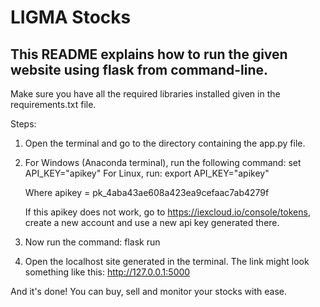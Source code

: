 # LIGMA Stocks

## This README explains how to run the given website using flask from command-line.

Make sure you have all the required libraries installed given in the requirements.txt file.

Steps:
1. Open the terminal and go to the directory containing the app.py file.
2. For Windows (Anaconda terminal), run the following command: set API_KEY="apikey"
   For Linux, run: export API_KEY="apikey"

   Where apikey = pk_4aba43ae608a423ea9cefaac7ab4279f

   If this apikey does not work, go to https://iexcloud.io/console/tokens, create a new account and use a new api key generated there.
3. Now run the command: flask run
4. Open the localhost site generated in the terminal. The link might look something like this: http://127.0.0.1:5000

And it's done! You can buy, sell and monitor your stocks with ease.